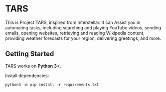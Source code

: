 # TARS

This is Project TARS, inspired from Interstellar. It can Assist you in automating tasks, including searching and playing YouTube videos, sending emails, opening websites, retrieving and reading Wikipedia content, providing weather forecasts for your region, delivering greetings, and more.

## Getting Started

TARS works on **Python 3+**.

Install dependencies:

```
python3 -m pip install -r requirements.txt
```